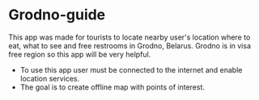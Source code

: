# Grodno-guide
This app was made for tourists to locate nearby user's location where to eat, what to see and free restrooms in Grodno, Belarus. 
Grodno is in visa free region so this app will be very helpful.
- To use this app user must be connected to the internet and enable location services.
- The goal is to create offline map with points of interest.
